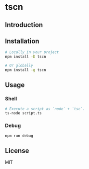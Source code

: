 # tscn

## Introduction

## Installation

```sh
# Locally in your project
npm install -D tscn

# Or globally
npm install -g tscn
```

## Usage

### Shell

```sh
# Execute a script as `node` + `tsc`.
ts-node script.ts
```

### Debug

```sh
npm run debug
```

## License

MIT

[ts-node-image]: https://raw.githubusercontent.com/TypeStrong/ts-node/master/logo.svg
[ts-node-url]: https://github.com/TypeStrong/ts-node

